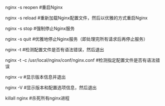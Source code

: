 nginx -s reopen #重启Nginx

nginx -s reload #重新加载Nginx配置文件，然后以优雅的方式重启Nginx

nginx -s stop #强制停止Nginx服务

nginx -s quit #优雅地停止Nginx服务（即处理完所有请求后再停止服务）

nginx -t #检测配置文件是否有语法错误，然后退出

nginx -t -c /usr/local/nginx/conf/nginx.conf #检测指定配置文件是否有语法错误

nginx -v #显示版本信息并退出

nginx -V #显示版本和配置选项信息，然后退出

killall nginx #杀死所有nginx进程

